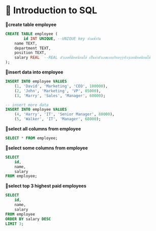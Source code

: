 # 📂 Introduction to SQL
**🌻create table employee**
```sql
CREATE TABLE employee (
        id INT UNIQUE, --UNIQUE key ห้ามซ้ำกัน
  	name TEXT,
  	department TEXT,
  	position TEXT,
  	salary REAL  --REAL ตัวเลขที่มีทศนิยมได้ เป็นค่าตัวเลขแบบเรียลๆๆจริงๆเลยมีทศนิยมได้
);
```
**🌻insert data into employee**
```sql
INSERT INTO employee VALUES 
    (1, 'David', 'Marketing', 'CEO', 100000),
    (2, 'John', 'Marketing', 'VP', 85000),
    (3, 'Marry', 'Sales', 'Manager', 60000);

-- insert more data 
INSERT INTO employee VALUES 
    (4, 'Harry', 'IT', 'Senior Manager', 88000),
    (5, 'Walker', 'IT', 'Manager', 68000); 
```

**🌻select all columns from employee**
```sql
SELECT * FROM employee;
```
**🌻select some columns from employee**
```sql
SELECT 
    id,
    name,
    salary
FROM employee;
```
**🌻select top 3 highest paid employees**
```sql
SELECT 
    id,
    name,
    salary
FROM employee
ORDER BY salary DESC
LIMIT 3;
```
